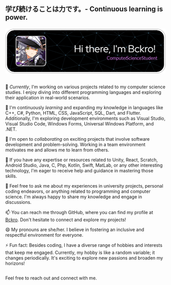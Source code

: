 ## 学び続けることは力です。- Continuous learning is power.

###

![Nagłówek](https://raw.githubusercontent.com/Bckro/Bckro/main/Bckro-header.png)

##

🔭 *Currently*, I'm working on various projects related to my computer science studies. I enjoy diving into different programming languages and exploring their application in real-world scenarios.

🌱 I'm continuously *learning* and expanding my knowledge in languages like C++, C#, Python, HTML, CSS, JavaScript, SQL, Dart, and Flutter. Additionally, I'm exploring development environments such as Visual Studio, Visual Studio Code, Windows Forms, Universal Windows Platform, and .NET.

👯 I'm open to *collaborating* on exciting projects that involve software development and problem-solving. Working in a team environment motivates me and allows me to learn from others.

🤔 If you have any expertise or resources related to Unity, React, Scratch, Android Studio, Java, C, Php, Kotlin, Swift, MatLab, or any other interesting technology, I'm eager to receive help and guidance in mastering those skills.

💬 Feel free to ask me about my experiences in university projects, personal coding endeavors, or anything related to programming and computer science. I'm always happy to share my knowledge and engage in discussions.

📫 You can reach me through GitHub, where you can find my profile at [Bckro](https://github.com/Bckro). Don't hesitate to connect and explore my projects!

😄 My pronouns are she/her. I believe in fostering an inclusive and respectful environment for everyone.

⚡ Fun fact: Besides coding, I have a diverse range of hobbies and interests that keep me engaged. Currently, my hobby is like a random variable; it changes periodically. It's exciting to explore new passions and broaden my horizons!

##

Feel free to reach out and connect with me.
